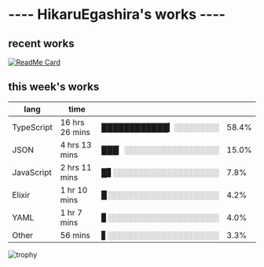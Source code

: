 # ---- HikaruEgashira's works ----

## recent works

[![ReadMe Card](https://github-readme-stats.vercel.app/api/pin/?username=twin-te&repo=twinte-front)](https://github.com/twin-te/twinte-front)

## this week's works

| lang        | time           |                       |        |
| ----------- | -------------- | --------------------- | ------ |
| TypeScript  | 16 hrs 26 mins | ████████████▎░░░░░░░░ |  58.4% |
| JSON        | 4 hrs 13 mins  | ███▏░░░░░░░░░░░░░░░░░ |  15.0% |
| JavaScript  | 2 hrs 11 mins  | █▋░░░░░░░░░░░░░░░░░░░ |   7.8% |
| Elixir      | 1 hr 10 mins   | ▉░░░░░░░░░░░░░░░░░░░░ |   4.2% |
| YAML        | 1 hr 7 mins    | ▊░░░░░░░░░░░░░░░░░░░░ |   4.0% |
| Other       | 56 mins        | ▋░░░░░░░░░░░░░░░░░░░░ |   3.3% |

![trophy](https://github-profile-trophy.vercel.app/?username=HikaruEgashira&theme=onedark)
